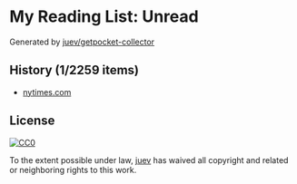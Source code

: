 # My Reading List: Unread

Generated by [juev/getpocket-collector](https://github.com/juev/getpocket-collector)

## History (1/2259 items)

- [nytimes.com](https://www.nytimes.com/2023/09/17/opinion/sports-zen-mental-subtraction.html)

## License

[![CC0](https://mirrors.creativecommons.org/presskit/buttons/88x31/svg/cc-zero.svg)](https://creativecommons.org/publicdomain/zero/1.0/)

To the extent possible under law, [juev](https://github.com/juev) has waived all copyright and related or neighboring rights to this work.
